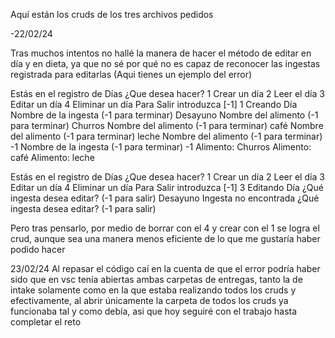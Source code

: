 Aquí están los cruds de los tres archivos pedidos

-22/02/24

Tras muchos intentos no hallé la manera de hacer el método de editar en día y en dieta, ya que no sé por qué no es capaz de reconocer las ingestas registrada para editarlas (Aqui tienes un ejemplo del error)


Estás en el registro de Días
¿Que desea hacer?
1 Crear un día
2 Leer el día
3 Editar un día
4 Eliminar un día
Para Salir introduzca [-1]
1
Creando Día
Nombre de la ingesta (-1 para terminar)
Desayuno
Nombre del alimento (-1 para terminar)
Churros
Nombre del alimento (-1 para terminar)
café
Nombre del alimento (-1 para terminar)
leche
Nombre del alimento (-1 para terminar)
-1
Nombre de la ingesta (-1 para terminar)
-1
 Alimento: Churros
 Alimento: café
 Alimento: leche


Estás en el registro de Días
¿Que desea hacer?
1 Crear un día
2 Leer el día
3 Editar un día
4 Eliminar un día
Para Salir introduzca [-1]
3
Editando Día
¿Qué ingesta desea editar? (-1 para salir)
Desayuno
Ingesta no encontrada
¿Qué ingesta desea editar? (-1 para salir)

Pero tras pensarlo, por medio de borrar con el 4 y crear con el 1 se logra el crud, aunque sea una manera menos eficiente de lo que me gustaría haber podido hacer

23/02/24
Al repasar el código caí en la cuenta de que el error podría haber sido que en vsc tenía abiertas ambas carpetas de entregas, tanto la de intake solamente como en la que estaba realizando todos los cruds y efectivamente, al abrir únicamente la carpeta de todos los cruds ya funcionaba tal y como debía, asi que hoy seguiré con el trabajo hasta completar el reto